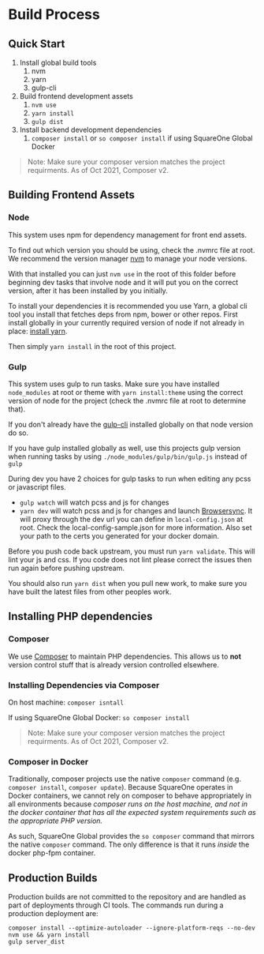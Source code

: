 # Build Process

## Quick Start

1. Install global build tools
   1. nvm
   1. yarn
   1. gulp-cli
1. Build frontend development assets
   1. `nvm use`
   1. `yarn install`
   1. `gulp dist`
1. Install backend development dependencies
   1. `composer install` or `so composer install` if using SquareOne Global Docker

> Note: Make sure your composer version matches the project requirments. As of Oct 2021, Composer v2.

## Building Frontend Assets

### Node

This system uses npm for dependency management for front end assets.

To find out which version you should be using, check the .nvmrc file at root. We recommend
the version manager [nvm](https://github.com/creationix/nvm) to manage your node versions.

With that installed you can just `nvm use` in the root of this folder before beginning dev
tasks that involve node and it will put you on the correct version, after it has been installed
by you initially.

To install your dependencies it is recommended you use Yarn, a global cli tool you install that
fetches deps from npm, bower or other repos. First install globally in your currently required
version of node if not already in place: [install yarn](https://yarnpkg.com/en/docs/install).

Then simply `yarn install` in the root of this project.

### Gulp

This system uses gulp to run tasks. Make sure you have installed `node_modules` at root or theme with `yarn install:theme` using the correct version of node for the project (check the .nvmrc file at root to determine that).

If you don't already have the [gulp-cli](https://www.npmjs.com/package/gulp-cli) installed globally on that node version do so.

If you have gulp installed globally as well, use this projects gulp version when running tasks by using `./node_modules/gulp/bin/gulp.js` instead of `gulp`

During dev you have 2 choices for gulp tasks to run when editing any pcss or javascript files.

* `gulp watch` will watch pcss and js for changes
* `yarn dev` will watch pcss and js for changes and launch [Browsersync](https://www.browsersync.io/). It will proxy through the dev url you can define in `local-config.json` at root. Check the local-config-sample.json for more information. Also set your path to the certs you generated for your docker domain.

Before you push code back upstream, you must run `yarn validate`. This will lint your js and css. If you code does not lint please correct the issues then run again before pushing upstream.

You should also run `yarn dist` when you pull new work, to make sure you have built the latest files from other peoples work.


## Installing PHP dependencies

### Composer
We use [Composer](https://getcomposer.org/) to maintain PHP dependencies. This allows us to **not** version
control stuff that is already version controlled elsewhere.

### Installing Dependencies via Composer

On host machine:
`composer isntall`

If using SquareOne Global Docker:
`so composer install`

> Note: Make sure your composer version matches the project requirments. As of Oct 2021, Composer v2.

### Composer in Docker
Traditionally, composer projects use the native `composer` command (e.g. `composer install`,
`composer update`). Because SquareOne operates in Docker containers, we cannot rely on composer
to behave appropriately in all environments because *composer runs on the host machine, and not
in the docker container that has all the expected system requirements such as the appropriate PHP version.*

As such, SquareOne Global provides the `so composer` command that mirrors the native `composer` command.
The only difference is that it runs *inside* the docker php-fpm container.

## Production Builds

Production builds are not committed to the repository and are handled as part of deployments through CI tools. The commands run during a production deployment are:

```shell
composer install --optimize-autoloader --ignore-platform-reqs --no-dev
nvm use && yarn install
gulp server_dist
```

